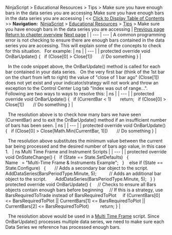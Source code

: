 ﻿
NinjaScript \> Educational Resources \> Tips \> Make sure you have enough bars in the data series you are accessing
Make sure you have enough bars in the data series you are accessing
| \<\< [Click to Display Table of Contents](make_sure_you_have_enough_bars.md) \>\> **Navigation:**     [NinjaScript](ninjascript-1.md) \> [Educational Resources](educational_resources-1.md) \> [Tips](tips-1.md) \> Make sure you have enough bars in the data series you are accessing | [Previous page](how_do_i_resolve_ninjascript_p-1.md) [Return to chapter overview](tips-1.md) [Next page](order_types-1.md) |
| --- | --- |
A common programming error is not checking to ensure there are enough bars contained in the data series you are accessing. This will explain some of the concepts to check for this situation.
 
For example:
| ns |
| --- |
| protected override void OnBarUpdate() {    if (Close\[0] \> Close\[1])        // Do something } |

 
In the code snippet above, the OnBarUpdate() method is called for each bar contained in your data series.
 
On the very first bar (think of the 1st bar on the chart from left to right) the value of "close of 1 bar ago" (Close\[1]) does not yet exist and your indicator/strategy will not work and throw an exception to the Control Center Log tab "Index was out of range...".
 
Following are two ways to ways to resolve this:
| ns |
| --- |
| protected override void OnBarUpdate() {    if (CurrentBar \< 1)        return;    if (Close\[0] \> Close\[1])        // Do something } |

 
The resolution above is to check how many bars we have seen (CurrentBar) and to exit the OnBarUpdate() method if an insufficient number of bars has been seen.
| ns |
| --- |
| protected override void OnBarUpdate() {    if (Close\[0] \> Close\[Math.Min(CurrentBar, 1)])        // Do something } |

 
The resolution above substitutes the minimum value between the current bar being processed and the desired number of bars ago value, in this case 1\.
 
| ns Multi Time Frame and Instrument Scripts |
| --- |
| protected override void OnStateChange() {    if (State \=\= State.SetDefaults)    {                      Name   \= "Multi\-Time Frame \& Instruments Example";    }     else if (State \=\= State.Configure)    {        // Adds a secondary bar object to the script.        AddDataSeries(BarsPeriodType.Minute, 5);           // Adds an additional bar object to the script.        AddDataSeries(BarsPeriodType.Minute, 5);    } }   protected override void OnBarUpdate() {      // Checks to ensure all Bars objects contain enough bars before beginning      // If this is a strategy, use BarsRequiredToTrade instead of BarsRequiredToPlot      if (CurrentBars\[0] \<\= BarsRequiredToPlot \|\| CurrentBars\[1] \<\= BarsRequiredToPlot \|\| CurrentBars\[2] \<\= BarsRequiredToPlot)          return; } |

 
The resolution above would be used in a [Multi Time Frame](multi-time_frame__instruments-1.md) script. Since OnBarUpdate() processes multiple data series, we need to make sure each Data Series we reference has processed enough bars.
